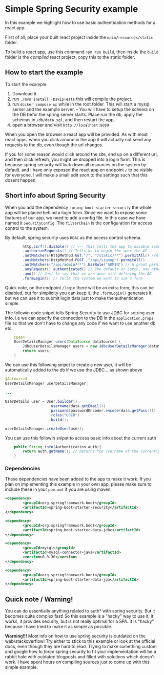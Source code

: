 # Simple Spring Security example
In this example we highlight how to use basic authentication methods for a react app.

First of all, place your built react project inside the `main/resources/static` folder.

To build a react app, use this command `npm run build`, then inside the `build` folder is the *compiled* react project,
copy this to the static folder. 

## How to start the example
To start the example
1. Download it. 
2. run `./mvn install -DskipTests` this will compile the project.
3. run `docker compose up` while in the root folder. This will start a mysql server and the example server.
        - You will have to setup the schema on the DB befor the spring server starts. Place run the db, apply the schemas in `/db/data.sql`, and then restart the app.
4. open a browser and visit `http://localhost:8000`

When you open the browser a react app will be provided. As with most react apps, when you click around in the app it will actually not send any requests
to the db, even though the url changes.

If you for some reason would click around the site, end up on a different url, and then click refresh, you might be dropped into a login form. 
This is because spring security will lock down all resources on the system by default, and I have only exposed the react app on endpoint `/` to be 
visible for everyone. I will make a small edit soon to the settings such that this dosent happen.

## Short info about Spring Security
When you add the dependency `spring-boot-starter-security` the whole app will be placed
behind a login form. Since we want to expose some features of our app, we need to add a config file.
In this case we have named it `SecurityConfig`. The `filterChain` is the configuration for access control to the system.

By default, spring security uses `RBAC` as the access control schema.

```java
        http.csrf().disable() // <-- This tells the app to disable some security features not needed for our app.
        .authorizeRequests() // Tells us to begin the spec the AC
        .antMatchers(HttpMethod.GET,"/", "/static/**").permitAll() //A simple grant statement, matches endpoint to this string, and http method. then sets the access
        .antMatchers(HttpMethod.POST ,"/api/signup").permitAll()
        .antMatchers("/api/admin/**").hasRole("ADMIN") // A grant permission statement such that only the ADMIN role can access this endpoint
        .anyRequest().authenticated() // The default or catch, any other request needs to be verified(no specific role, i.e both users and admins can access these)
        .and() // Just to say that we are done with defining the AC
        .formLogin(); // Tells the system we want to use a form
```

Quick note, on the endpoint `/login` there will be an extra form, this can be disabled, but for simplicity you can keep it.
the `.formLogin()` generates it, but we can use it to submit login data just to make the authentication simple.


The followin code snipet tells Spring Security to use JDBC for sotring user info. i.e we can specify the
connection to the DB in the `application.props` file so that we don't have to change any code if we want to use another db etc.
```java
    @Bean
    UserDetailsManager users(DataSource dataSource) {
        JdbcUserDetailsManager users = new JdbcUserDetailsManager(dataSource);
        return users;
    }
```

We can use this following snipet to create a new user, it will be automatically added to the db if we use the JDBC... as shown above

```java
@Autowired
UserDetailsManager userDetailsManager;
            
...
            
UserDetails user = User.builder()
                    .username(data.getEmail())
                    .password(passwordEncoder.encode(data.getPass()))
                    .roles("USER")
                    .build();

userDetailsManager.createUser(user);
```

You can use this followin snipet to access basic info about the current auth
```java
    public String info(Authentication auth){
        return auth.getName(); // Returns the username of the currently logged in user.
    }
```

### Dependencies
These dependencies have been added to the app to make it work. If you plan on implementing this example in your own app, please make sure to include these in your `pom.xml` if you are using maven.
```xml
<dependency>
        <groupId>org.springframework.boot</groupId>
        <artifactId>spring-boot-starter-security</artifactId>
</dependency>

<dependency>
        <groupId>org.springframework.boot</groupId>
        <artifactId>spring-boot-starter-data-jdbc</artifactId>
</dependency>

<dependency>
        <groupId>mysql</groupId>
        <artifactId>mysql-connector-java</artifactId>
        <version>8.0.30</version>
</dependency>

<dependency>
        <groupId>org.springframework.boot</groupId>
        <artifactId>spring-boot-starter-data-jpa</artifactId>
</dependency>

```

## Quick note / Warning!
You can do essentially anything related to auth* with spring security. But it becomes quite complex
fast! So this example is a "hacky" way to use it, it works, it provides security, but is not really optimal for a SPA.
It is "hacky" because I have tried to make it as simple as possible. 

**Warning!!!** Most info on how to use spring security is outdated on the web/stackoverflow! 
Try either to stick to this example or look at the official docs, 
even though they are hard to read. Trying to make something custom and google how to 
_force_ spring security to fit your implementation will be a rabbit hole with outdated blogposts
and filled with solutions which doesn't work. I have spent hours on compiling sources just to 
come up with this simple example.

